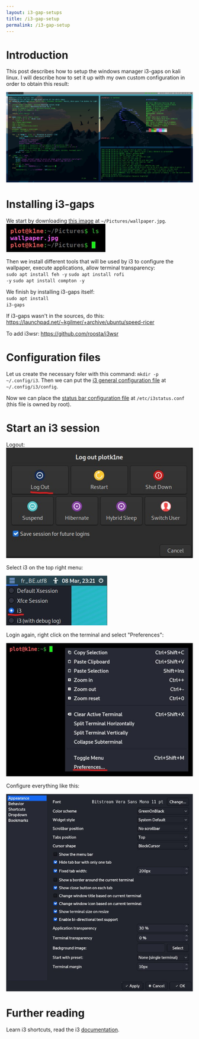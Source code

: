 ```yaml
---
layout: i3-gap-setups
title: /i3-gap-setup
permalink: /i3-gap-setup
---
```


<h1>Introduction</h1>

<p>This post describes how to setup the windows manager i3-gaps on kali linux. I will describe how to set it up with my own custom configuration in order to obtain this result:

<img src="/i3-gap-setup/result.jpg" alt="configuration result" width="1200" height="auto"></p>

<h1>Installing i3-gaps</h1>

<p>We start by downloading <a href="https://raw.githubusercontent.com/Plotkine/kali-config/main/wallpaper.jpg" target="_blank" rel="noopener noreferrer">this image</a> at <code>~/Pictures/wallpaper.jpg</code>.

<img src="/i3-gap-setup/saving_wallpaper.jpg" alt="saving wallpaper">

Then we install different tools that will be used by i3 to configure the wallpaper, execute applications, allow terminal transparency:
<br><code>sudo apt install feh -y</code>
<code>sudo apt install rofi -y</code>
<code>sudo apt install compton -y</code>

We finish by installing i3-gaps itself:
<br><code>sudo apt install i3-gaps</code>

If i3-gaps wasn't in the sources, do this: https://launchpad.net/~kgilmer/+archive/ubuntu/speed-ricer

To add i3wsr: https://github.com/roosta/i3wsr</p>

<h1>Configuration files</h1>

<p>Let us create the necessary foler with this command: <code>mkdir -p ~/.config/i3</code>. Then we can put the <a href="https://github.com/Plotkine/kali-config/blob/main/i3_config" target="_blank" rel="noopener noreferrer">i3 general configuration file</a> at <code>~/.config/i3/config</code>.</p>

<p>Now we can place the <a href="https://github.com/Plotkine/kali-config/blob/main/i3_i3status.conf" target="_blank" rel="noopener noreferrer">status bar configuration file</a> at <code>/etc/i3status.conf</code> (this file is owned by root).</p>

<h1>Start an i3 session</h1>

<p>Logout:
  
<img src="/i3-gap-setup/logout.jpg" alt="logout">

Select i3 on the top right menu:

<img src="/i3-gap-setup/select_i3.jpg" alt="select i3">

Login again, right click on the terminal and select "Preferences":

<img src="/i3-gap-setup/preferences.jpg" alt="select preferences">

Configure everything like this:

<img src="/i3-gap-setup/settings.jpg" alt="configure preferences"></p>

<h1>Further reading</h1>

<p>Learn i3 shortcuts, read the i3 <a href="https://i3wm.org/docs/userguide.html" target="_blank" rel="noopener noreferrer">documentation</a>.</p>
